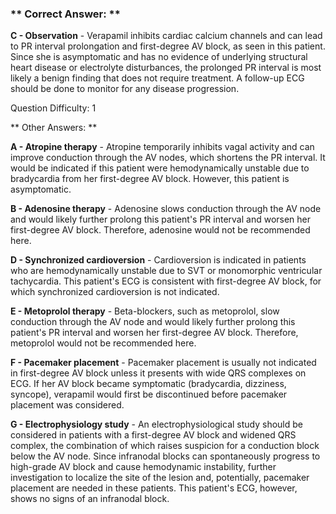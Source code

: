 ### ** Correct Answer: **

**C - Observation** - Verapamil inhibits cardiac calcium channels and can lead to PR interval prolongation and first-degree AV block, as seen in this patient. Since she is asymptomatic and has no evidence of underlying structural heart disease or electrolyte disturbances, the prolonged PR interval is most likely a benign finding that does not require treatment. A follow-up ECG should be done to monitor for any disease progression.

Question Difficulty: 1

** Other Answers: **

**A - Atropine therapy** - Atropine temporarily inhibits vagal activity and can improve conduction through the AV nodes, which shortens the PR interval. It would be indicated if this patient were hemodynamically unstable due to bradycardia from her first-degree AV block. However, this patient is asymptomatic.

**B - Adenosine therapy** - Adenosine slows conduction through the AV node and would likely further prolong this patient's PR interval and worsen her first-degree AV block. Therefore, adenosine would not be recommended here.

**D - Synchronized cardioversion** - Cardioversion is indicated in patients who are hemodynamically unstable due to SVT or monomorphic ventricular tachycardia. This patient's ECG is consistent with first-degree AV block, for which synchronized cardioversion is not indicated.

**E - Metoprolol therapy** - Beta-blockers, such as metoprolol, slow conduction through the AV node and would likely further prolong this patient's PR interval and worsen her first-degree AV block. Therefore, metoprolol would not be recommended here.

**F - Pacemaker placement** - Pacemaker placement is usually not indicated in first-degree AV block unless it presents with wide QRS complexes on ECG. If her AV block became symptomatic (bradycardia, dizziness, syncope), verapamil would first be discontinued before pacemaker placement was considered.

**G - Electrophysiology study** - An electrophysiological study should be considered in patients with a first-degree AV block and widened QRS complex, the combination of which raises suspicion for a conduction block below the AV node. Since infranodal blocks can spontaneously progress to high-grade AV block and cause hemodynamic instability, further investigation to localize the site of the lesion and, potentially, pacemaker placement are needed in these patients. This patient's ECG, however, shows no signs of an infranodal block.

